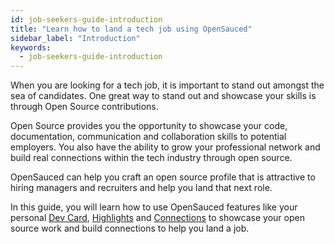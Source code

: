 ```yaml
---
id: job-seekers-guide-introduction
title: "Learn how to land a tech job using OpenSauced"
sidebar_label: "Introduction"
keywords:
  - job-seekers-guide-introduction
---
```


When you are looking for a tech job, it is important to stand out amongst the sea of candidates. One great way to stand out and showcase your skills is through Open Source contributions.

Open Source provides you the opportunity to showcase your code, documentation, communication and collaboration skills to potential employers. You also have the ability to grow your professional network and build real connections within the tech industry through open source.

OpenSauced can help you craft an open source profile that is attractive to hiring managers and recruiters and help you land that next role.

In this guide, you will learn how to use OpenSauced features like your personal [Dev Card](../features/dev-card.md), [Highlights](../features/highlights.md) and [Connections](../features/connections.md) to showcase your open source work and build connections to help you land a job.
